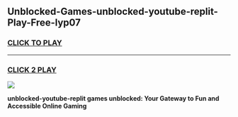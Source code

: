 
## Unblocked-Games-unblocked-youtube-replit-Play-Free-lyp07
<h3>
<a href="https://premium76.site?title=unblocked-youtube-replit&ref=10A">CLICK TO PLAY</a></h3>
<hr>

<h3>
<a href="https://premium76.site?title=unblocked-youtube-replit&ref=10A">CLICK 2 PLAY</a>
  
</h3>

<a href="https://premium76.site?title=unblocked-youtube-replit&ref=10A"><img src="https://clearcache.store/games.png"></a>


**unblocked-youtube-replit games unblocked: Your Gateway to Fun and Accessible Online Gaming**

